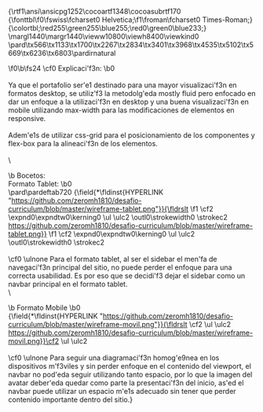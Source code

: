 {\rtf1\ansi\ansicpg1252\cocoartf1348\cocoasubrtf170
{\fonttbl\f0\fswiss\fcharset0 Helvetica;\f1\froman\fcharset0 Times-Roman;}
{\colortbl;\red255\green255\blue255;\red0\green0\blue233;}
\margl1440\margr1440\vieww10800\viewh8400\viewkind0
\pard\tx566\tx1133\tx1700\tx2267\tx2834\tx3401\tx3968\tx4535\tx5102\tx5669\tx6236\tx6803\pardirnatural

\f0\b\fs24 \cf0 Explicaci\'f3n:
\b0 \
\
Ya que el portafolio ser\'e1 destinado para una mayor visualizaci\'f3n en formatos desktop, se utiliz\'f3 la metodolg\'eda mostly fluid pero enfocado en dar un enfoque a la utilizaci\'f3n en desktop y una buena visualizaci\'f3n en mobile utilizando max-width para las modificaciones de elementos en responsive.\
\
Adem\'e1s de utilizar css-grid para el posicionamiento de los componentes y flex-box para la alineaci\'f3n de los elementos.\
\
\

\b Bocetos:\
Formato Tablet:
\b0 \
\pard\pardeftab720
{\field{\*\fldinst{HYPERLINK "https://github.com/zeromh1810/desafio-curriculum/blob/master/wireframe-tablet.png"}}{\fldrslt 
\f1 \cf2 \expnd0\expndtw0\kerning0
\ul \ulc2 \outl0\strokewidth0 \strokec2 https://github.com/zeromh1810/desafio-curriculum/blob/master/wireframe-tablet.png}}
\f1 \cf2 \expnd0\expndtw0\kerning0
\ul \ulc2 \outl0\strokewidth0 \strokec2 \
\
\cf0 \ulnone Para el formato tablet, al ser el sidebar el men\'fa de navegaci\'f3n principal del sitio, no puede perder el enfoque para una correcta usabilidad. Es por eso que se decidi\'f3 dejar el sidebar como un navbar principal en el formato tablet.\
\

\b Formato Mobile
\b0 \
{\field{\*\fldinst{HYPERLINK "https://github.com/zeromh1810/desafio-curriculum/blob/master/wireframe-movil.png"}}{\fldrslt \cf2 \ul \ulc2 https://github.com/zeromh1810/desafio-curriculum/blob/master/wireframe-movil.png}}\cf2 \ul \ulc2 \
\
\cf0 \ulnone Para seguir una diagramaci\'f3n homog\'e9nea en los dispositivos m\'f3viles y sin perder enfoque en el contenido del viewport, el navbar no pod\'eda seguir utilizando tanto espacio, por lo que la imagen del avatar deber\'eda quedar como parte la presentaci\'f3n del inicio, as\'ed el navbar puede utilizar un espacio m\'e1s adecuado sin tener que perder contenido importante dentro del sitio.}